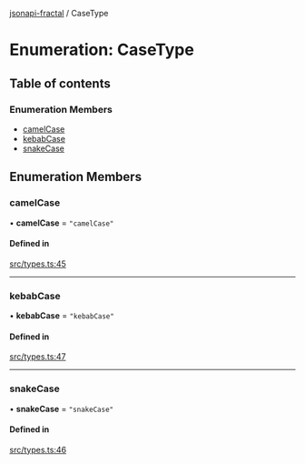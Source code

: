 [jsonapi-fractal](../README.md) / CaseType

# Enumeration: CaseType

## Table of contents

### Enumeration Members

- [camelCase](CaseType.md#camelcase)
- [kebabCase](CaseType.md#kebabcase)
- [snakeCase](CaseType.md#snakecase)

## Enumeration Members

### camelCase

• **camelCase** = ``"camelCase"``

#### Defined in

[src/types.ts:45](https://github.com/andersondanilo/jsonapi-fractal/blob/d8ca17f/src/types.ts#L45)

___

### kebabCase

• **kebabCase** = ``"kebabCase"``

#### Defined in

[src/types.ts:47](https://github.com/andersondanilo/jsonapi-fractal/blob/d8ca17f/src/types.ts#L47)

___

### snakeCase

• **snakeCase** = ``"snakeCase"``

#### Defined in

[src/types.ts:46](https://github.com/andersondanilo/jsonapi-fractal/blob/d8ca17f/src/types.ts#L46)
